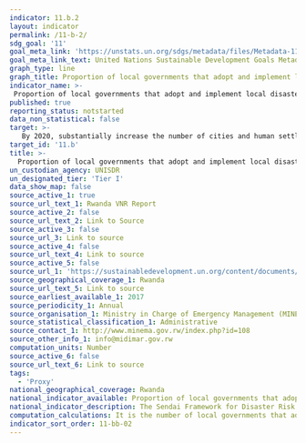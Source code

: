 ```yaml
---
indicator: 11.b.2
layout: indicator
permalink: /11-b-2/
sdg_goal: '11'
goal_meta_link: 'https://unstats.un.org/sdgs/metadata/files/Metadata-11-0b-02.pdf'
goal_meta_link_text: United Nations Sustainable Development Goals Metadata (pdf 894kB)
graph_type: line
graph_title: Proportion of local governments that adopt and implement local disaster risk reduction strategies in line with national disaster risk reduction strategies
indicator_name: >-
 Proportion of local governments that adopt and implement local disaster risk reduction strategies in line with national disaster risk reduction strategies
published: true
reporting_status: notstarted
data_non_statistical: false
target: >-
   By 2020, substantially increase the number of cities and human settlements adopting and implementing integrated policies and plans towards inclusion, resource efficiency, mitigation and adaptation to climate change, resilience to disasters, and develop and implement, in line with the Sendai Framework for Disaster Risk Reduction 2015-2030, holistic disaster risk management at all levels
target_id: '11.b'
title: >-
  Proportion of local governments that adopt and implement local disaster risk reduction strategies in line with national disaster risk reduction strategies
un_custodian_agency: UNISDR
un_designated_tier: 'Tier I'
data_show_map: false
source_active_1: true
source_url_text_1: Rwanda VNR Report
source_active_2: false
source_url_text_2: Link to Source
source_active_3: false
source_url_3: Link to source
source_active_4: false
source_url_text_4: Link to source
source_active_5: false
source_url_1: 'https://sustainabledevelopment.un.org/content/documents/23432Rwanda_VNR_Document__Final.pdf'
source_geographical_coverage_1: Rwanda
source_url_text_5: Link to source
source_earliest_available_1: 2017
source_periodicity_1: Annual
source_organisation_1: Ministry in Charge of Emergency Management (MINEMA)
source_statistical_classification_1: Administrative
source_contact_1: http://www.minema.gov.rw/index.php?id=108
source_other_info_1: info@midimar.gov.rw 
computation_units: Number 
source_active_6: false
source_url_text_6: Link to source
tags:
  - 'Proxy'
national_geographical_coverage: Rwanda
national_indicator_available: Proportion of local governments that adopt and implement local disaster risk reduction strategies in line with national disaster risk reduction strategies.
national_indicator_description: The Sendai Framework for Disaster Risk Reduction 2015-2030 was adopted by UN Member States in March 2015 as a global policy of disaster risk reduction. One of the targets is; “Substantially increase the number of countries with national and local disaster risk reduction strategies by 2020”. In line with the Sendai Framework for Disaster Risk Reduction 2015-2030, disaster risk reduction strategies and policies should mainstream and integrate disaster risk reduction within and across all sectors, across different timescales and with targets, indicators and time frames. These strategies should be aimed at preventing the creation of disaster risk, the reduction of existing risk and the strengthening of economic, social, health and environmental resilience.
computation_calculations: It is the number of local governments that adopt and implement local Disaster Risk Reduction (DRR) strategies in line with the national strategy and express it as a percentage of the total number of local governments in the country.
indicator_sort_order: 11-bb-02
---
```

